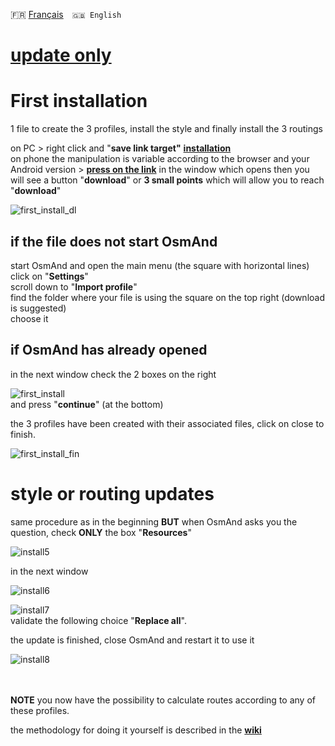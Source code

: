 🇫🇷 [Français](README.md)&emsp;`🇬🇧 English`

# [update only](#style-or-routing-updates)

# First installation
1 file to create the 3 profiles, install the style and finally install the 3 routings<br>

on PC > right click and "**save link target"** **[installation](https://github.com/OsmAnd-Rendering/Motorcycle/blob/configuration/installation.osf)**<br>
on phone the manipulation is variable according to the browser and your Android version >
 **[press on the link](https://github.com/OsmAnd-Rendering/Motorcycle/blob/configuration/installation.osf)** 
 in the window which opens then you will see a button "**download**" or **3 small points** which will allow you to reach "**download**"<br>

![first_install_dl](https://user-images.githubusercontent.com/83398215/182154084-077cbc2b-35f5-4fe1-acbe-f6842914da52.png)

## if the file does not start OsmAnd<br>
start OsmAnd and open the main menu (the square with horizontal lines)<br>
click on "**Settings**"<br>
scroll down to "**Import profile**"<br>
find the folder where your file is using the square on the top right (download is suggested)<br>
choose it<br>

## if OsmAnd has already opened
in the next window check the 2 boxes on the right<br>

![first_install](https://user-images.githubusercontent.com/83398215/182154351-9bb8b337-4d75-4c77-a511-f77afb36fd7d.png)<br>
and press "**continue**" (at the bottom)<br>

the 3 profiles have been created with their associated files, click on close to finish.<br>

![first_install_fin](https://user-images.githubusercontent.com/83398215/182154557-21f53e4c-3804-4081-abe0-b0a31bdda1e6.png)

# style or routing updates
same procedure as in the beginning **BUT** when OsmAnd asks you the question, check **ONLY** the box "**Resources**"<br>

![install5](https://user-images.githubusercontent.com/83398215/182155123-20bb4d60-bb28-4f5f-8708-68fc4553a656.png)<br>

in the next window

![install6](https://user-images.githubusercontent.com/83398215/182155547-df4e2f7b-7331-40c0-a69d-80426840b37d.png)<br>


![install7](https://user-images.githubusercontent.com/83398215/182155562-63eee0db-5fc3-4353-b0ec-8380c6172e39.png)<br>
validate the following choice "**Replace all**".

the update is finished, close OsmAnd and restart it to use it

![install8](https://user-images.githubusercontent.com/83398215/182156221-0c37cfbd-23dc-4929-8d84-80ef5a99662a.png)<br>
<br>
<br>

**NOTE** you now have the possibility to calculate routes according to any of these profiles.

the methodology for doing it yourself is described in the **[wiki](https://github.com/OsmAnd-Rendering/Motorcycle/wiki/installation)**

